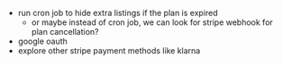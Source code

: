 - run cron job to hide extra listings if the plan is expired
    - or maybe instead of cron job, we can look for stripe webhook for plan cancellation?
- google oauth
- explore other stripe payment methods like klarna